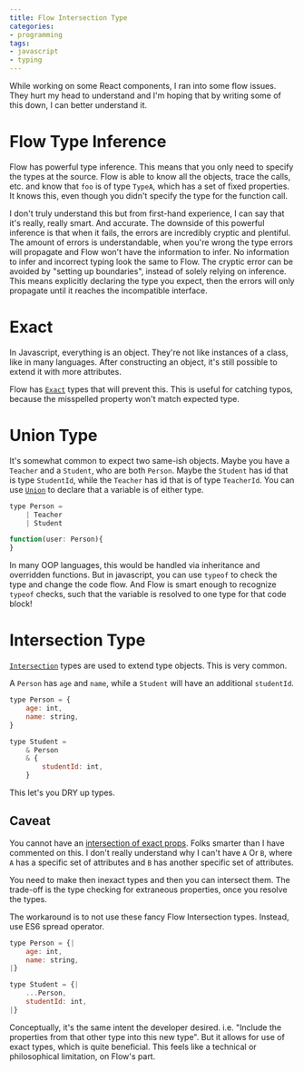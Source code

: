 ```yaml
---
title: Flow Intersection Type
categories:
- programming
tags:
- javascript
- typing
---
```


While working on some React components, I ran into some flow issues.
They hurt my head to understand and I'm hoping that by writing some of this down, I can better understand it.

# Flow Type Inference

Flow has powerful type inference.
This means that you only need to specify the types at the source.
Flow is able to know all the objects, trace the calls, etc. and know that `foo` is of type `TypeA`, which has a set of
fixed properties.
It knows this, even though you didn't specify the type for the function call.

I don't truly understand this but from first-hand experience, I can say that it's really, really smart.
And accurate.
The downside of this powerful inference is that when it fails, the errors are incredibly cryptic and plentiful.
The amount of errors is understandable, when you're wrong the type errors will propagate and Flow won't have the
information to infer.
No information to infer and incorrect typing look the same to Flow.
The cryptic error can be avoided by "setting up boundaries", instead of solely relying on inference.
This means explicitly declaring the type you expect, then the errors will only propagate until it reaches the
incompatible interface.

# Exact

In Javascript, everything is an object.
They're not like instances of a class, like in many languages.
After constructing an object, it's still possible to extend it with more attributes.

Flow has [`Exact`][3] types that will prevent this.
This is useful for catching typos, because the misspelled property won't match expected type.

[3]: https://flow.org/en/docs/types/objects/#exact-object-types-

# Union Type

It's somewhat common to expect two same-ish objects.
Maybe you have a `Teacher` and a `Student`, who are both `Person`.
Maybe the `Student` has id that is type `StudentId`, while the `Teacher` has id that is of type `TeacherId`.
You can use [`Union`][1] to declare that a variable is of either type.

```js
type Person =
    | Teacher
    | Student

function(user: Person){
}
```

In many OOP languages, this would be handled via inheritance and overridden functions.
But in javascript, you can use `typeof` to check the type and change the code flow.
And Flow is smart enough to recognize `typeof` checks, such that the variable is resolved to one type for that code block!

[1]: https://flow.org/en/docs/types/unions/

# Intersection Type

[`Intersection`][2] types are used to extend type objects.
This is very common.

A `Person` has `age` and `name`, while a `Student` will have an additional `studentId`.

```js
type Person = {
    age: int,
    name: string,
}

type Student =
    & Person
    & {
        studentId: int,
    }
```

This let's you DRY up types.

[2]: https://flow.org/en/docs/types/intersections/

## Caveat

You cannot have an [intersection of exact props][4].
Folks smarter than I have commented on this.
I don't really understand why I can't have `A` Or `B`, where `A` has a specific set of attributes and `B` has another
specific set of attributes.

[4]: https://github.com/facebook/flow/issues/4946

You need to make then inexact types and then you can intersect them.
The trade-off is the type checking for extraneous properties, once you resolve the types.

The workaround is to not use these fancy Flow Intersection types.
Instead, use ES6 spread operator.

```js
type Person = {|
    age: int,
    name: string,
|}

type Student = {|
    ...Person,
    studentId: int,
|}
```

Conceptually, it's the same intent the developer desired.
i.e. "Include the properties from that other type into this new type".
But it allows for use of exact types, which is quite beneficial.
This feels like a technical or philosophical limitation, on Flow's part.

